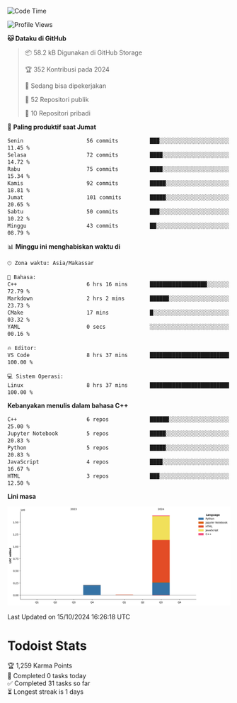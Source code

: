 <!--START_SECTION:waka-->
![Code Time](http://img.shields.io/badge/Code%20Time-63%20hrs%2031%20mins-blue)

![Profile Views](http://img.shields.io/badge/Profil%20dilihat-8-blue)

**🐱 Dataku di GitHub** 

> 📦 58.2 kB Digunakan di GitHub Storage 
 > 
> 🏆 352 Kontribusi pada 2024
 > 
> 💼 Sedang bisa dipekerjakan
 > 
> 📜 52 Repositori publik 
 > 
> 🔑 10 Repositori pribadi 
 > 
📅 **Paling produktif saat Jumat** 

```text
Senin                    56 commits          ███░░░░░░░░░░░░░░░░░░░░░░   11.45 % 
Selasa                   72 commits          ████░░░░░░░░░░░░░░░░░░░░░   14.72 % 
Rabu                     75 commits          ████░░░░░░░░░░░░░░░░░░░░░   15.34 % 
Kamis                    92 commits          █████░░░░░░░░░░░░░░░░░░░░   18.81 % 
Jumat                    101 commits         █████░░░░░░░░░░░░░░░░░░░░   20.65 % 
Sabtu                    50 commits          ███░░░░░░░░░░░░░░░░░░░░░░   10.22 % 
Minggu                   43 commits          ██░░░░░░░░░░░░░░░░░░░░░░░   08.79 % 
```


📊 **Minggu ini menghabiskan waktu di** 

```text
🕑︎ Zona waktu: Asia/Makassar

💬 Bahasa: 
C++                      6 hrs 16 mins       ██████████████████░░░░░░░   72.79 % 
Markdown                 2 hrs 2 mins        ██████░░░░░░░░░░░░░░░░░░░   23.73 % 
CMake                    17 mins             █░░░░░░░░░░░░░░░░░░░░░░░░   03.32 % 
YAML                     0 secs              ░░░░░░░░░░░░░░░░░░░░░░░░░   00.16 % 

🔥 Editor: 
VS Code                  8 hrs 37 mins       █████████████████████████   100.00 % 

💻 Sistem Operasi: 
Linux                    8 hrs 37 mins       █████████████████████████   100.00 % 
```

**Kebanyakan menulis dalam bahasa C++** 

```text
C++                      6 repos             ██████░░░░░░░░░░░░░░░░░░░   25.00 % 
Jupyter Notebook         5 repos             █████░░░░░░░░░░░░░░░░░░░░   20.83 % 
Python                   5 repos             █████░░░░░░░░░░░░░░░░░░░░   20.83 % 
JavaScript               4 repos             ████░░░░░░░░░░░░░░░░░░░░░   16.67 % 
HTML                     3 repos             ███░░░░░░░░░░░░░░░░░░░░░░   12.50 % 
```



**Lini masa**

![Lines of Code chart](https://raw.githubusercontent.com/yusuf601/yusuf601/main/assets/bar_graph.png)


 Last Updated on 15/10/2024 16:26:18 UTC
<!--END_SECTION:waka-->
# Todoist Stats

<!-- TODO-IST:START -->
🏆  1,259 Karma Points           
🌸  Completed 0 tasks today           
✅  Completed 31 tasks so far           
⏳  Longest streak is 1 days
<!-- TODO-IST:END -->
